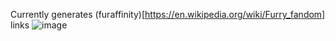 Currently generates (furaffinity)[https://en.wikipedia.org/wiki/Furry_fandom] links
![image](https://github.com/user-attachments/assets/3010dba9-fdb0-4733-8e0f-e7eb7f15e0d0)
